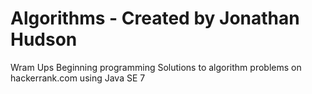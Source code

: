 # Algorithms - Created by Jonathan Hudson
Wram Ups
Beginning programming
Solutions to algorithm problems on hackerrank.com using Java SE 7
